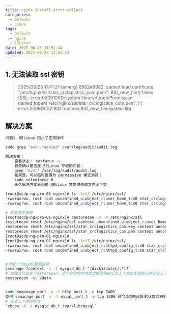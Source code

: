 ```yaml
---
title: nginx-install-error-collect
categories:
  - Default
  - Linux
tags:
  - Default
  - nginx
  - SELinux
date: 2025-06-25 11:51:44
updated: 2025-06-25 11:51:44
---
```

## 1. 无法读取 ssl 密钥
> 2025/06/25 11:41:21 [emerg] 8982#8982: cannot load certificate "/etc/nginx/ssl/star_crclogistics_com.pem": BIO_new_file() failed (SSL: error:0200100D:system library:fopen:Permission denied:fopen('/etc/nginx/ssl/star_crclogistics_com.pem','r') error:2006D002:BIO routines:BIO_new_file:system lib)
## 解决方案
```bash
问题1：SELinux 阻止了正常操作

sudo grep "avc:.*denied" /var/log/audit/audit.log

解决方案：
    查看状态： sestatus -v
    首先确认是否是 SELinux 导致的问题：
    grep "avc:" /var/log/audit/audit.log
    如果是，可以临时设置为 permissive 模式测试：
    sudo setenforce 0
    永久解决方案是调整 SELinux 策略或修改文件上下文

[root@scdp-ng-pro-01 nginx]# ls -lrtZ /etc/nginx/ssl/
-rwxrwxrwx. root root unconfined_u:object_r:user_home_t:s0 star_crclogistics_com.key
-rwxrwxrwx. root root unconfined_u:object_r:user_home_t:s0 star_crclogistics_com.pem

# 修复文件权限
[root@scdp-ng-pro-01 nginx]# restorecon -v -R /etc/nginx/ssl
restorecon reset /etc/nginx/ssl context unconfined_u:object_r:user_home_t:s0->unconfined_u:object_r:httpd_config_t:s0
restorecon reset /etc/nginx/ssl/star_crclogistics_com.key context unconfined_u:object_r:user_home_t:s0->unconfined_u:object_r:httpd_config_t:s0
restorecon reset /etc/nginx/ssl/star_crclogistics_com.pem context unconfined_u:object_r:user_home_t:s0->unconfined_u:object_r:httpd_config_t:s0
[root@scdp-ng-pro-01 nginx]# 
[root@scdp-ng-pro-01 nginx]# ls -lrtZ /etc/nginx/ssl/
-rwxrwxrwx. root root unconfined_u:object_r:httpd_config_t:s0 star_crclogistics_com.key
-rwxrwxrwx. root root unconfined_u:object_r:httpd_config_t:s0 star_crclogistics_com.pem


#添加一个mysql数据目录
semanage fcontext -a -t mysqld_db_t “/disk1/data(/.*)?”
# 加载这个目录 restorecon，这个命令的作用就是把文件的安全上下文恢复成默认的安全上下文
restorecon -Rv /data


sudo semanage port -a -t http_port_t -p tcp 8400
使用`semanage port -a -t mysql_port_t -p tcp 3306`命令添加MySQL默认端口到SELinux策略，同时确保数据目录正确标注，执行
# 安全上下文的修改
`chcon -R -t mysqld_db_t /var/lib/mysql`
```